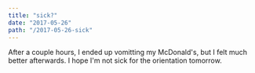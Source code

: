 ```yaml
---
title: "sick?"
date: "2017-05-26"
path: "/2017-05-26-sick"
---
```


After a couple hours, I ended up vomitting my McDonald's, but I felt much better afterwards. I hope I'm not sick for the orientation tomorrow.
